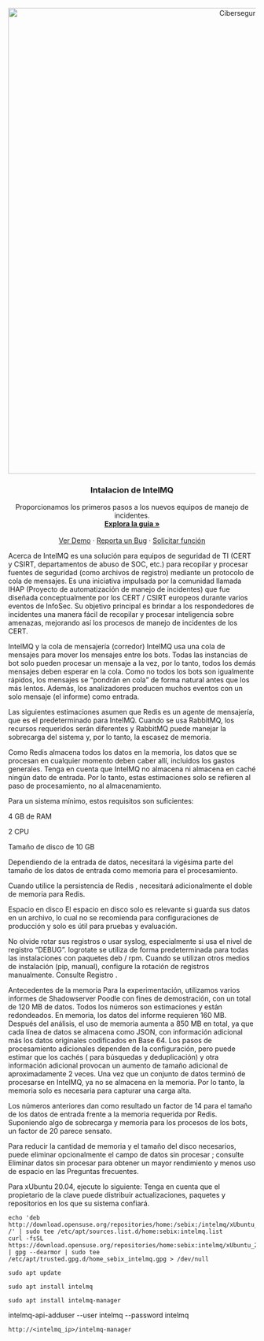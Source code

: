 <p align="center">
  <a href="https://github.com/othneildrew/Best-README-Template">
    <img width="946" alt="Ciberseguridad" src="https://user-images.githubusercontent.com/46871300/125079966-38ef8380-e092-11eb-9b5e-8bd0314d9274.PNG">
  </a>
 
   <h3 align="center">Intalacion de IntelMQ</h3>

  <p align="center">
    Proporcionamos los primeros pasos a los nuevos equipos de manejo de incidentes.
    <br />
    <a href="https://github.com/othneildrew/Best-README-Template"><strong>Explora la guia »</strong></a>
    <br />
    <br />
    <a href="https://github.com/othneildrew/Best-README-Template">Ver Demo</a>
    ·
    <a href="https://github.com/othneildrew/Best-README-Template/issues">Reporta un Bug</a>
    ·
    <a href="https://github.com/othneildrew/Best-README-Template/issues">Solicitar función</a>
  </p>
</p>


Acerca de 
IntelMQ es una solución para equipos de seguridad de TI (CERT y CSIRT, departamentos de abuso de SOC, etc.) para recopilar y procesar fuentes de seguridad (como archivos de registro) mediante un protocolo de cola de mensajes. Es una iniciativa impulsada por la comunidad llamada IHAP (Proyecto de automatización de manejo de incidentes) que fue diseñada conceptualmente por los CERT / CSIRT europeos durante varios eventos de InfoSec. Su objetivo principal es brindar a los respondedores de incidentes una manera fácil de recopilar y procesar inteligencia sobre amenazas, mejorando así los procesos de manejo de incidentes de los CERT.

IntelMQ y la cola de mensajería (corredor) 
IntelMQ usa una cola de mensajes para mover los mensajes entre los bots. Todas las instancias de bot solo pueden procesar un mensaje a la vez, por lo tanto, todos los demás mensajes deben esperar en la cola. Como no todos los bots son igualmente rápidos, los mensajes se “pondrán en cola” de forma natural antes que los más lentos. Además, los analizadores producen muchos eventos con un solo mensaje (el informe) como entrada.

Las siguientes estimaciones asumen que Redis es un agente de mensajería, que es el predeterminado para IntelMQ. Cuando se usa RabbitMQ, los recursos requeridos serán diferentes y RabbitMQ puede manejar la sobrecarga del sistema y, por lo tanto, la escasez de memoria.

Como Redis almacena todos los datos en la memoria, los datos que se procesan en cualquier momento deben caber allí, incluidos los gastos generales. Tenga en cuenta que IntelMQ no almacena ni almacena en caché ningún dato de entrada. Por lo tanto, estas estimaciones solo se refieren al paso de procesamiento, no al almacenamiento.

Para un sistema mínimo, estos requisitos son suficientes:

4 GB de RAM

2 CPU

Tamaño de disco de 10 GB

Dependiendo de la entrada de datos, necesitará la vigésima parte del tamaño de los datos de entrada como memoria para el procesamiento.

Cuando utilice la persistencia de Redis , necesitará adicionalmente el doble de memoria para Redis.

Espacio en disco 
El espacio en disco solo es relevante si guarda sus datos en un archivo, lo cual no se recomienda para configuraciones de producción y solo es útil para pruebas y evaluación.

No olvide rotar sus registros o usar syslog, especialmente si usa el nivel de registro “DEBUG”. logrotate se utiliza de forma predeterminada para todas las instalaciones con paquetes deb / rpm. Cuando se utilizan otros medios de instalación (pip, manual), configure la rotación de registros manualmente. Consulte Registro .

Antecedentes de la memoria 
Para la experimentación, utilizamos varios informes de Shadowserver Poodle con fines de demostración, con un total de 120 MB de datos. Todos los números son estimaciones y están redondeados. En memoria, los datos del informe requieren 160 MB. Después del análisis, el uso de memoria aumenta a 850 MB en total, ya que cada línea de datos se almacena como JSON, con información adicional más los datos originales codificados en Base 64. Los pasos de procesamiento adicionales dependen de la configuración, pero puede estimar que los cachés ( para búsquedas y deduplicación) y otra información adicional provocan un aumento de tamaño adicional de aproximadamente 2 veces. Una vez que un conjunto de datos terminó de procesarse en IntelMQ, ya no se almacena en la memoria. Por lo tanto, la memoria solo es necesaria para capturar una carga alta.

Los números anteriores dan como resultado un factor de 14 para el tamaño de los datos de entrada frente a la memoria requerida por Redis. Suponiendo algo de sobrecarga y memoria para los procesos de los bots, un factor de 20 parece sensato.

Para reducir la cantidad de memoria y el tamaño del disco necesarios, puede eliminar opcionalmente el campo de datos sin procesar ; consulte Eliminar datos sin procesar para obtener un mayor rendimiento y menos uso de espacio en las Preguntas frecuentes.


Para xUbuntu 20.04, ejecute lo siguiente:
Tenga en cuenta que el propietario de la clave puede distribuir actualizaciones, paquetes y repositorios en los que su sistema confiará.

```
echo 'deb http://download.opensuse.org/repositories/home:/sebix:/intelmq/xUbuntu_20.04/ /' | sudo tee /etc/apt/sources.list.d/home:sebix:intelmq.list
curl -fsSL https://download.opensuse.org/repositories/home:sebix:intelmq/xUbuntu_20.04/Release.key | gpg --dearmor | sudo tee /etc/apt/trusted.gpg.d/home_sebix_intelmq.gpg > /dev/null
```
```
sudo apt update
```
```
sudo apt install intelmq
```
```
sudo apt install intelmq-manager
```

intelmq-api-adduser --user intelmq --password intelmq

```
http://<intelmq_ip>/intelmq-manager
```

